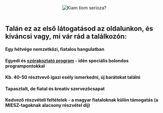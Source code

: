 <!--
.. title: Április 1-3. – Dinnyés
.. slug: index
.. date: 2016-03-15 16:49:17 UTC+01:00
.. tags:
.. category:
.. link:
.. description:
.. type: text
-->

<div class="center" style="text-align:center">
    <img alt="Kiam tiom serioza?" src="/img/kial_tiom_serioza.jpg">
</div>
<br>

## Talán ez az első látogatásod az oldalunkon, és kíváncsi vagy, mi vár rád a találkozón:

#### <i class="fa fa-star"></i> Egy hétvége nemzetközi, fiatalos hangulatban
#### <i class="fa fa-random"></i> Egyedi és [szórakoztató program](/hu/programo) - idén speciális bolondos programpontokkal
#### <i class="fa fa-comments"></i> Kb. 40-50 résztvevő <i class="fa fa-long-arrow-right"></i> igazi esély ismerkedni, új barátokat találni
#### <i class="fa fa-heartbeat"></i> Tapasztalt, de fiatal és kreatív szervezőcsapat
#### <i class="fa fa-fire"></i> Kedvező részvételi feltételek - a magyar fiataloknak külön támogatás (a MIESZ-tagoknak alacsony részvétel díj)
